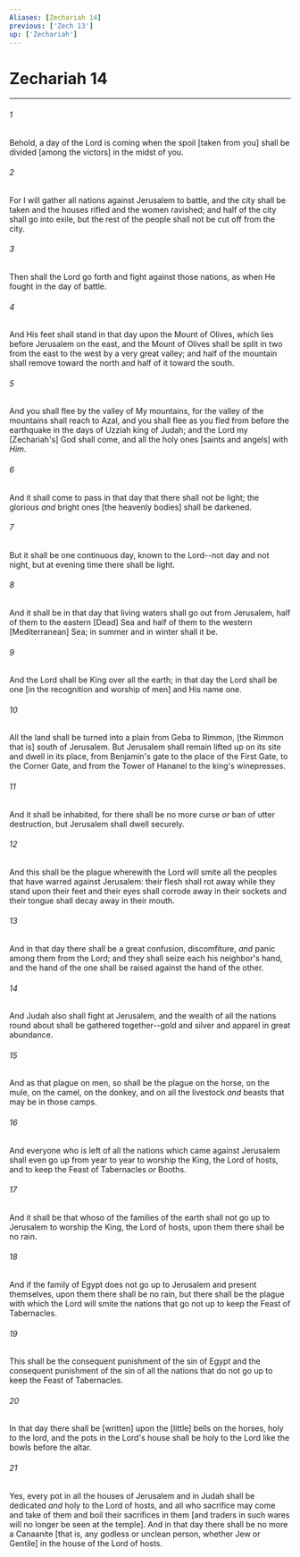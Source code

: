```yaml
---
Aliases: [Zechariah 14]
previous: ['Zech 13']
up: ['Zechariah']
---
```

# Zechariah 14

***














###### 1 






Behold, a day of the Lord is coming when the spoil [taken from you] shall be divided [among the victors] in the midst of you. 













###### 2 






For I will gather all nations against Jerusalem to battle, and the city shall be taken and the houses rifled and the women ravished; and half of the city shall go into exile, but the rest of the people shall not be cut off from the city. 













###### 3 






Then shall the Lord go forth and fight against those nations, as when He fought in the day of battle. 













###### 4 






And His feet shall stand in that day upon the Mount of Olives, which lies before Jerusalem on the east, and the Mount of Olives shall be split in two from the east to the west by a very great valley; and half of the mountain shall remove toward the north and half of it toward the south. 













###### 5 






And you shall flee by the valley of My mountains, for the valley of the mountains shall reach to Azal, and you shall flee as you fled from before the earthquake in the days of Uzziah king of Judah; and the Lord my [Zechariah's] God shall come, and all the holy ones [saints and angels] with _Him_. 













###### 6 






And it shall come to pass in that day that there shall not be light; the glorious _and_ bright ones [the heavenly bodies] shall be darkened. 













###### 7 






But it shall be one continuous day, known to the Lord--not day and not night, but at evening time there shall be light. 













###### 8 






And it shall be in that day that living waters shall go out from Jerusalem, half of them to the eastern [Dead] Sea and half of them to the western [Mediterranean] Sea; in summer and in winter shall it be. 













###### 9 






And the Lord shall be King over all the earth; in that day the Lord shall be one [in the recognition and worship of men] and His name one. 













###### 10 






All the land shall be turned into a plain from Geba to Rimmon, [the Rimmon that is] south of Jerusalem. But Jerusalem shall remain lifted up on its site and dwell in its place, from Benjamin's gate to the place of the First Gate, to the Corner Gate, and from the Tower of Hananel to the king's winepresses. 













###### 11 






And it shall be inhabited, for there shall be no more curse _or_ ban of utter destruction, but Jerusalem shall dwell securely. 













###### 12 






And this shall be the plague wherewith the Lord will smite all the peoples that have warred against Jerusalem: their flesh shall rot away while they stand upon their feet and their eyes shall corrode away in their sockets and their tongue shall decay away in their mouth. 













###### 13 






And in that day there shall be a great confusion, discomfiture, _and_ panic among them from the Lord; and they shall seize each his neighbor's hand, and the hand of the one shall be raised against the hand of the other. 













###### 14 






And Judah also shall fight at Jerusalem, and the wealth of all the nations round about shall be gathered together--gold and silver and apparel in great abundance. 













###### 15 






And as that plague on men, so shall be the plague on the horse, on the mule, on the camel, on the donkey, and on all the livestock _and_ beasts that may be in those camps. 













###### 16 






And everyone who is left of all the nations which came against Jerusalem shall even go up from year to year to worship the King, the Lord of hosts, and to keep the Feast of Tabernacles _or_ Booths. 













###### 17 






And it shall be that whoso of the families of the earth shall not go up to Jerusalem to worship the King, the Lord of hosts, upon them there shall be no rain. 













###### 18 






And if the family of Egypt does not go up to Jerusalem and present themselves, upon them there shall be no rain, but there shall be the plague with which the Lord will smite the nations that go not up to keep the Feast of Tabernacles. 













###### 19 






This shall be the consequent punishment of the sin of Egypt and the consequent punishment of the sin of all the nations that do not go up to keep the Feast of Tabernacles. 













###### 20 






In that day there shall be [written] upon the [little] bells on the horses, holy to the lord, and the pots in the Lord's house shall be holy to the Lord like the bowls before the altar. 













###### 21 






Yes, every pot in all the houses of Jerusalem and in Judah shall be dedicated _and_ holy to the Lord of hosts, and all who sacrifice may come and take of them and boil their sacrifices in them [and traders in such wares will no longer be seen at the temple]. And in that day there shall be no more a Canaanite [that is, any godless or unclean person, whether Jew or Gentile] in the house of the Lord of hosts.
